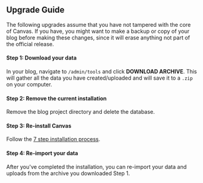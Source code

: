 ## Upgrade Guide

The following upgrades assume that you have not tampered with the core of Canvas. If you have, you might want to make a backup or copy of your blog before
making these changes, since it will erase anything not part of the official release.

#### Step 1: Download your data
In your blog, navigate to `/admin/tools` and click **DOWNLOAD ARCHIVE**. This will gather all the data you have created/uploaded and will save it to a 
`.zip` on your computer. 

#### Step 2: Remove the current installation
Remove the blog project directory and delete the database.

#### Step 3: Re-install Canvas
Follow the [7 step installation process](https://github.com/austintoddj/canvas#installation).

#### Step 4: Re-import your data
After you've completed the installation, you can re-import your data and uploads from the archive you downloaded Step 1.